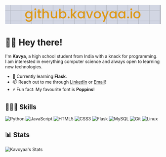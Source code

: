 [![header](./banner.png)](https://kavoyaa.github.io/)
# 👋🏼 Hey there!
I'm **Kavya**, a high school student from India with a knack for programming.<br>
I am interested in everything computer science and always open to learning new technologies.<br>

- 🌱 Currently learning **Flask**.
- 📫 Reach out to me through [LinkedIn](https://www.linkedin.com/in/kav-pandey) or [Email](mailto:pandeykavya@outlook.com)!
- ⚡ Fun fact: My favourite font is **Poppins**!

<!--
**Kavoyaa/kavoyaa** is a ✨ _special_ ✨ repository because its `README.md` (this file) appears on your GitHub profile.

Here are some ideas to get you started:

- 🔭 I’m currently working on ...
- 🌱 I’m currently learning ...
- 👯 I’m looking to collaborate on ...
- 🤔 I’m looking for help with ...
- 💬 Ask me about ...
- 📫 How to reach me: ...
- 😄 Pronouns: ...
- ⚡ Fun fact: ...
-->

## 🧑🏼‍💻 Skills
![Python]( https://img.shields.io/badge/Python-383838?logo=python)
![JavaScript]( https://img.shields.io/badge/JavaScript-383838?logo=javascript)
![HTML5]( https://img.shields.io/badge/HTML5-383838?logo=html5)
![CSS3]( https://img.shields.io/badge/CSS3-383838?logo=css3)
![Flask]( https://img.shields.io/badge/Flask-383838?logo=flask)
![MySQL]( https://img.shields.io/badge/MySQL-383838?logo=mysql)
![Git]( https://img.shields.io/badge/Git-383838?logo=git)
![Linux]( https://img.shields.io/badge/Linux-383838?logo=linux)

## 📊 Stats
<img src="https://github-readme-stats.vercel.app/api?username=kavoyaa&theme=onedark&show_icons=true&hide_border=true&count_private=true" alt="Kavoyaa's Stats">


